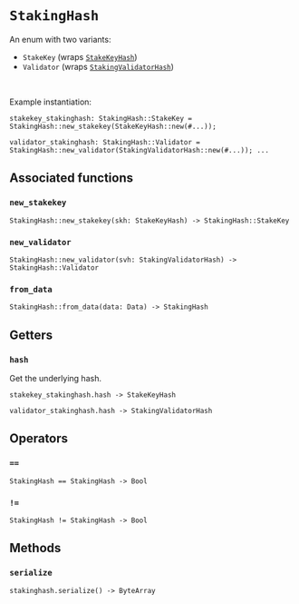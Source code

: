 # `StakingHash`

An enum with two variants: 
  * `StakeKey` (wraps [`StakeKeyHash`](./stakekeyhash.md)) 
  * `Validator` (wraps [`StakingValidatorHash`](./stakingvalidatorhash.md))

<br/>

Example instantiation:
```helios
stakekey_stakinghash: StakingHash::StakeKey = StakingHash::new_stakekey(StakeKeyHash::new(#...));

validator_stakinghash: StakingHash::Validator = StakingHash::new_validator(StakingValidatorHash::new(#...)); ...
```

## Associated functions

### `new_stakekey`

```helios
StakingHash::new_stakekey(skh: StakeKeyHash) -> StakingHash::StakeKey
```

### `new_validator`

```helios
StakingHash::new_validator(svh: StakingValidatorHash) -> StakingHash::Validator
```

### `from_data`

```helios
StakingHash::from_data(data: Data) -> StakingHash
```

## Getters

### `hash`

Get the underlying hash.

```helios
stakekey_stakinghash.hash -> StakeKeyHash

validator_stakinghash.hash -> StakingValidatorHash
```

## Operators

### `==`

```helios
StakingHash == StakingHash -> Bool
```

### `!=`

```helios
StakingHash != StakingHash -> Bool
```

## Methods

### `serialize`

```helios
stakinghash.serialize() -> ByteArray
```
